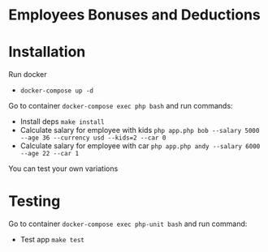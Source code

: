 Employees Bonuses and Deductions
=========

Installation
===
Run docker
* `docker-compose up -d`

Go to container `docker-compose exec php bash` and run commands:
* Install deps
`make install` 
* Calculate salary for employee with kids
`php app.php bob --salary 5000 --age 36 --currency usd --kids=2 --car 0`
* Calculate salary for employee with car
`php app.php andy --salary 6000 --age 22 --car 1`

You can test your own variations

Testing
===
Go to container
`docker-compose exec php-unit bash` and run command:

* Test app
`make test`

